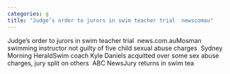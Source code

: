 ```yaml
---
categories: g
title: "Judge’s order to jurors in swim teacher trial  newscomau"
---
```

Judge’s order to jurors in swim teacher trial&nbsp;&nbsp;news.com.auMosman swimming instructor not guilty of five child sexual abuse charges&nbsp;&nbsp;Sydney Morning HeraldSwim coach Kyle Daniels acquitted over some sex abuse charges, jury split on others&nbsp;&nbsp;ABC NewsJury returns in swim tea